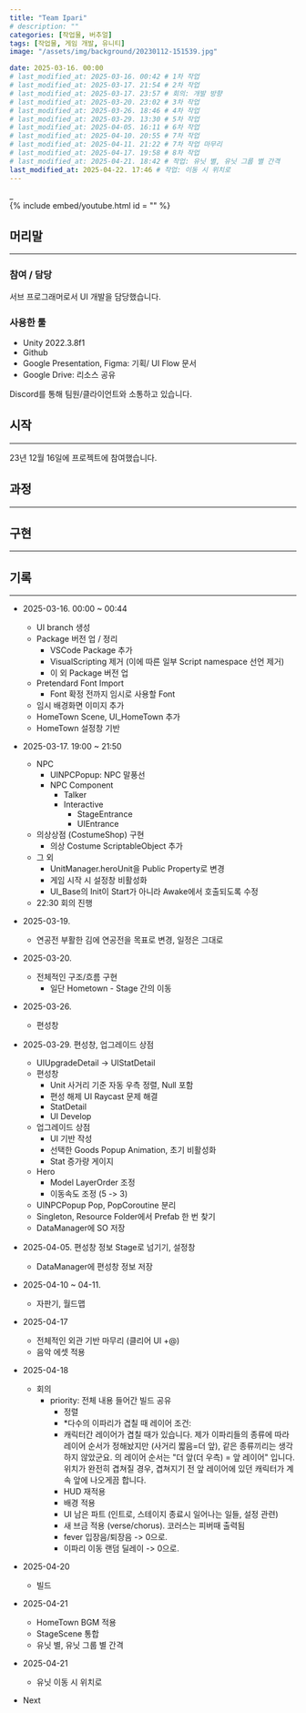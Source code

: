 ```yaml
---
title: "Team Ipari"
# description: ""
categories: [작업물, 버추얼]
tags: [작업물, 게임 개발, 유니티]
image: "/assets/img/background/20230112-151539.jpg"

date: 2025-03-16. 00:00
# last_modified_at: 2025-03-16. 00:42 # 1차 작업
# last_modified_at: 2025-03-17. 21:54 # 2차 작업
# last_modified_at: 2025-03-17. 23:57 # 회의: 개발 방향
# last_modified_at: 2025-03-20. 23:02 # 3차 작업
# last_modified_at: 2025-03-26. 18:46 # 4차 작업
# last_modified_at: 2025-03-29. 13:30 # 5차 작업
# last_modified_at: 2025-04-05. 16:11 # 6차 작업
# last_modified_at: 2025-04-10. 20:55 # 7차 작업
# last_modified_at: 2025-04-11. 21:22 # 7차 작업 마무리
# last_modified_at: 2025-04-17. 19:58 # 8차 작업
# last_modified_at: 2025-04-21. 18:42 # 작업: 유닛 별, 유닛 그룹 별 간격
last_modified_at: 2025-04-22. 17:46 # 작업: 이동 시 위치로
---
```


_  
{% include embed/youtube.html id = "" %}

## 머리말

---

### 참여 / 담당

서브 프로그래머로서 UI 개발을 담당했습니다.  

### 사용한 툴

- Unity 2022.3.8f1
- Github
- Google Presentation, Figma: 기획/ UI Flow 문서
- Google Drive: 리소스 공유

Discord를 통해 팀원/클라이언트와 소통하고 있습니다.  

## 시작

---

23년 12월 16일에 프로젝트에 참여했습니다.  

## 과정

---

## 구현

---

## 기록

---

- 2025-03-16. 00:00 ~ 00:44
  - UI branch 생성
  - Package 버전 업 / 정리
    - VSCode Package 추가
    - VisualScripting 제거 (이에 따른 일부 Script namespace 선언 제거)
    - 이 외 Package 버전 업
  - Pretendard Font Import
    - Font 확정 전까지 임시로 사용할 Font
  - 임시 배경화면 이미지 추가
  - HomeTown Scene, UI_HomeTown 추가
  - HomeTown 설정창 기반
- 2025-03-17. 19:00 ~ 21:50
  - NPC
    - UINPCPopup: NPC 말풍선
    - NPC Component
      - Talker
      - Interactive
        - StageEntrance
        - UIEntrance
  - 의상상점 (CostumeShop) 구현
    - 의상 Costume ScriptableObject 추가
  - 그 외
    - UnitManager.heroUnit을 Public Property로 변경
    - 게임 시작 시 설정창 비활성화
    - UI_Base의 Init이 Start가 아니라 Awake에서 호출되도록 수정
  - 22:30 회의 진행
- 2025-03-19.
  - 연공전 부활한 김에 연공전을 목표로 변경, 일정은 그대로
- 2025-03-20.
  - 전체적인 구조/흐름 구현
    - 일단 Hometown - Stage 간의 이동
- 2025-03-26.
  - 편성창
- 2025-03-29. 편성창, 업그레이드 상점
  - UIUpgradeDetail -> UIStatDetail
  - 편성창
    - Unit 사거리 기준 자동 우측 정렬, Null 포함
    - 편성 해제 UI Raycast 문제 해결
    - StatDetail
    - UI Develop
  - 업그레이드 상점
    - UI 기반 작성
    - 선택한 Goods Popup Animation, 초기 비활성화
    - Stat 증가량 게이지
  - Hero
    - Model LayerOrder 조정
    - 이동속도 조정 (5 -> 3)
  - UINPCPopup Pop, PopCoroutine 분리
  - Singleton, Resource Folder에서 Prefab 한 번 찾기
  - DataManager에 SO 저장
- 2025-04-05. 편성창 정보 Stage로 넘기기, 설정창
  - DataManager에 편성창 정보 저장
- 2025-04-10 ~ 04-11.
  - 자판기, 월드맵
- 2025-04-17
  - 전체적인 외관 기반 마무리 (클리어 UI +@)
  - 음악 에셋 적용
- 2025-04-18
  - 회의
    - priority: 전체 내용 들어간 빌드 공유
      - 정렬
      - *다수의 이파리가 겹칠 때 레이어 조건:
      - 캐릭터간 레이어가 겹칠 때가 있습니다. 제가 이파리들의 종류에 따라 레이어 순서가 정해놨지만 (사거리 짧음=더 앞), 같은 종류끼리는 생각하지 않았군요. 의 레이어 순서는 "더 앞(더 우측) = 앞 레이어" 입니다. 위치가 완전히 겹쳐질 경우, 겹쳐지기 전 앞 레이어에 있던 캐릭터가 계속 앞에 나오게끔 합니다.
      - HUD 재적용
      - 배경 적용
      - UI 남은 파트 (인트로, 스테이지 종료시 일어나는 일들, 설정 관련)
      - 새 브금 적용 (verse/chorus). 코러스는 피버때 출력됨
      - fever 입장음/퇴장음 -> 0으로.
      - 이파리 이동 랜덤 딜레이 -> 0으로.
- 2025-04-20
  - 빌드
- 2025-04-21
  - HomeTown BGM 적용
  - StageScene 통합
  - 유닛 별, 유닛 그룹 별 간격
- 2025-04-21
  - 유닛 이동 시 위치로

- Next
